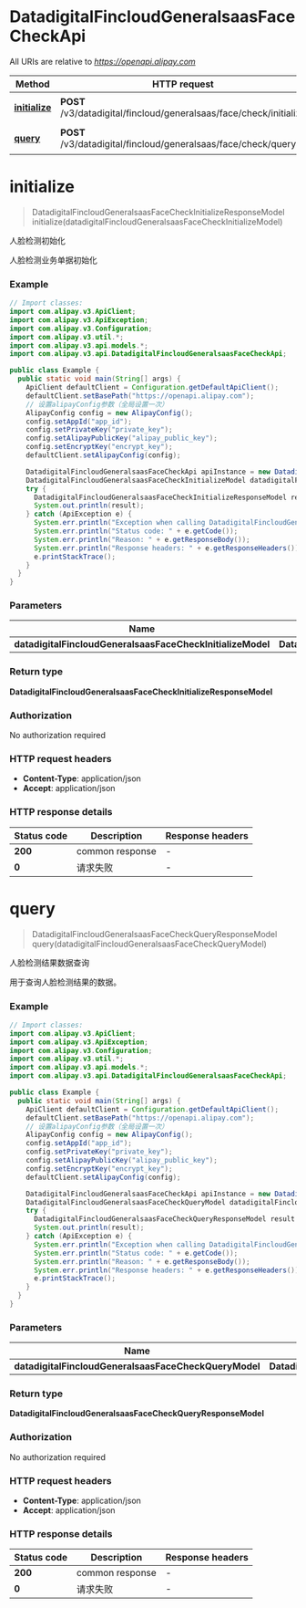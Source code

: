 # DatadigitalFincloudGeneralsaasFaceCheckApi

All URIs are relative to *https://openapi.alipay.com*

| Method | HTTP request | Description |
|------------- | ------------- | -------------|
| [**initialize**](DatadigitalFincloudGeneralsaasFaceCheckApi.md#initialize) | **POST** /v3/datadigital/fincloud/generalsaas/face/check/initialize | 人脸检测初始化 |
| [**query**](DatadigitalFincloudGeneralsaasFaceCheckApi.md#query) | **POST** /v3/datadigital/fincloud/generalsaas/face/check/query | 人脸检测结果数据查询 |


<a name="initialize"></a>
# **initialize**
> DatadigitalFincloudGeneralsaasFaceCheckInitializeResponseModel initialize(datadigitalFincloudGeneralsaasFaceCheckInitializeModel)

人脸检测初始化

人脸检测业务单据初始化

### Example
```java
// Import classes:
import com.alipay.v3.ApiClient;
import com.alipay.v3.ApiException;
import com.alipay.v3.Configuration;
import com.alipay.v3.util.*;
import com.alipay.v3.api.models.*;
import com.alipay.v3.api.DatadigitalFincloudGeneralsaasFaceCheckApi;

public class Example {
  public static void main(String[] args) {
    ApiClient defaultClient = Configuration.getDefaultApiClient();
    defaultClient.setBasePath("https://openapi.alipay.com");
    // 设置alipayConfig参数（全局设置一次）
    AlipayConfig config = new AlipayConfig();
    config.setAppId("app_id");
    config.setPrivateKey("private_key");
    config.setAlipayPublicKey("alipay_public_key");
    config.setEncryptKey("encrypt_key");
    defaultClient.setAlipayConfig(config);

    DatadigitalFincloudGeneralsaasFaceCheckApi apiInstance = new DatadigitalFincloudGeneralsaasFaceCheckApi(defaultClient);
    DatadigitalFincloudGeneralsaasFaceCheckInitializeModel datadigitalFincloudGeneralsaasFaceCheckInitializeModel = new DatadigitalFincloudGeneralsaasFaceCheckInitializeModel(); // DatadigitalFincloudGeneralsaasFaceCheckInitializeModel | 
    try {
      DatadigitalFincloudGeneralsaasFaceCheckInitializeResponseModel result = apiInstance.initialize(datadigitalFincloudGeneralsaasFaceCheckInitializeModel);
      System.out.println(result);
    } catch (ApiException e) {
      System.err.println("Exception when calling DatadigitalFincloudGeneralsaasFaceCheckApi#initialize");
      System.err.println("Status code: " + e.getCode());
      System.err.println("Reason: " + e.getResponseBody());
      System.err.println("Response headers: " + e.getResponseHeaders());
      e.printStackTrace();
    }
  }
}
```

### Parameters

| Name | Type | Description  | Notes |
|------------- | ------------- | ------------- | -------------|
| **datadigitalFincloudGeneralsaasFaceCheckInitializeModel** | **DatadigitalFincloudGeneralsaasFaceCheckInitializeModel**|  | [optional] |

### Return type

**DatadigitalFincloudGeneralsaasFaceCheckInitializeResponseModel**

### Authorization

No authorization required

### HTTP request headers

 - **Content-Type**: application/json
 - **Accept**: application/json

### HTTP response details
| Status code | Description | Response headers |
|-------------|-------------|------------------|
| **200** | common response |  -  |
| **0** | 请求失败 |  -  |

<a name="query"></a>
# **query**
> DatadigitalFincloudGeneralsaasFaceCheckQueryResponseModel query(datadigitalFincloudGeneralsaasFaceCheckQueryModel)

人脸检测结果数据查询

用于查询人脸检测结果的数据。

### Example
```java
// Import classes:
import com.alipay.v3.ApiClient;
import com.alipay.v3.ApiException;
import com.alipay.v3.Configuration;
import com.alipay.v3.util.*;
import com.alipay.v3.api.models.*;
import com.alipay.v3.api.DatadigitalFincloudGeneralsaasFaceCheckApi;

public class Example {
  public static void main(String[] args) {
    ApiClient defaultClient = Configuration.getDefaultApiClient();
    defaultClient.setBasePath("https://openapi.alipay.com");
    // 设置alipayConfig参数（全局设置一次）
    AlipayConfig config = new AlipayConfig();
    config.setAppId("app_id");
    config.setPrivateKey("private_key");
    config.setAlipayPublicKey("alipay_public_key");
    config.setEncryptKey("encrypt_key");
    defaultClient.setAlipayConfig(config);

    DatadigitalFincloudGeneralsaasFaceCheckApi apiInstance = new DatadigitalFincloudGeneralsaasFaceCheckApi(defaultClient);
    DatadigitalFincloudGeneralsaasFaceCheckQueryModel datadigitalFincloudGeneralsaasFaceCheckQueryModel = new DatadigitalFincloudGeneralsaasFaceCheckQueryModel(); // DatadigitalFincloudGeneralsaasFaceCheckQueryModel | 
    try {
      DatadigitalFincloudGeneralsaasFaceCheckQueryResponseModel result = apiInstance.query(datadigitalFincloudGeneralsaasFaceCheckQueryModel);
      System.out.println(result);
    } catch (ApiException e) {
      System.err.println("Exception when calling DatadigitalFincloudGeneralsaasFaceCheckApi#query");
      System.err.println("Status code: " + e.getCode());
      System.err.println("Reason: " + e.getResponseBody());
      System.err.println("Response headers: " + e.getResponseHeaders());
      e.printStackTrace();
    }
  }
}
```

### Parameters

| Name | Type | Description  | Notes |
|------------- | ------------- | ------------- | -------------|
| **datadigitalFincloudGeneralsaasFaceCheckQueryModel** | **DatadigitalFincloudGeneralsaasFaceCheckQueryModel**|  | [optional] |

### Return type

**DatadigitalFincloudGeneralsaasFaceCheckQueryResponseModel**

### Authorization

No authorization required

### HTTP request headers

 - **Content-Type**: application/json
 - **Accept**: application/json

### HTTP response details
| Status code | Description | Response headers |
|-------------|-------------|------------------|
| **200** | common response |  -  |
| **0** | 请求失败 |  -  |

